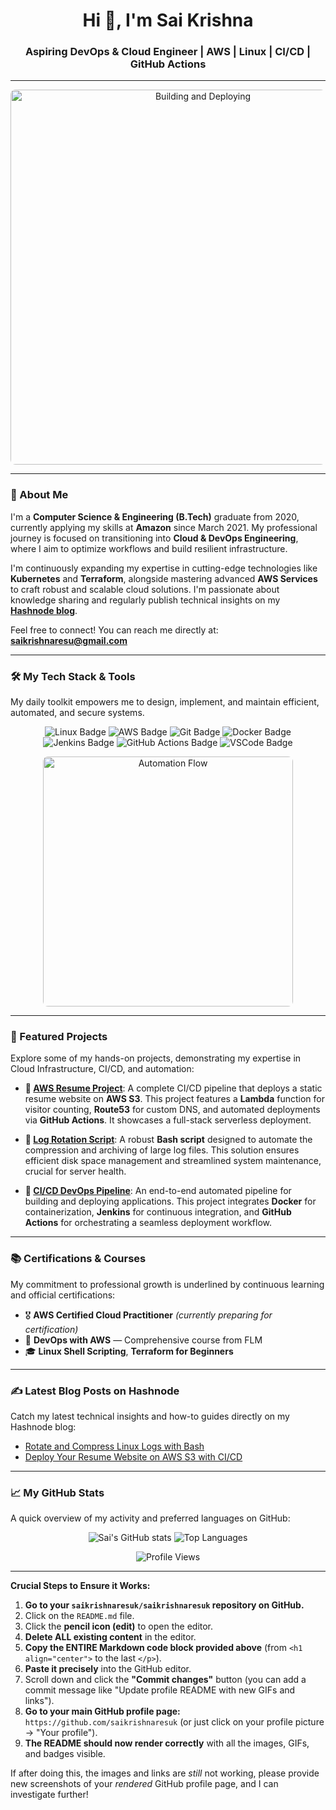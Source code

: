 <h1 align="center">Hi 👋, I'm Sai Krishna</h1>
<h3 align="center">Aspiring DevOps & Cloud Engineer | AWS | Linux | CI/CD | GitHub Actions</h3>

---

<p align="center">
  <img src="https://media.giphy.com/media/LmNwrMVKIKk9E2Dltb/giphy.gif" width="600" alt="Building and Deploying" style="border-radius: 8px;">
</p>

---

### 🌟 About Me

I'm a **Computer Science & Engineering (B.Tech)** graduate from 2020, currently applying my skills at **Amazon** since March 2021. My professional journey is focused on transitioning into **Cloud & DevOps Engineering**, where I aim to optimize workflows and build resilient infrastructure.

I'm continuously expanding my expertise in cutting-edge technologies like **Kubernetes** and **Terraform**, alongside mastering advanced **AWS Services** to craft robust and scalable cloud solutions. I'm passionate about knowledge sharing and regularly publish technical insights on my [**Hashnode blog**](https://hashnode.com/@saikrishnaresu).

Feel free to connect! You can reach me directly at: **saikrishnaresu@gmail.com**

---

### 🛠️ My Tech Stack & Tools

My daily toolkit empowers me to design, implement, and maintain efficient, automated, and secure systems.

<p align="center">
  <img src="https://img.shields.io/badge/Linux-FCC624?style=for-the-badge&logo=linux&logoColor=black" alt="Linux Badge">
  <img src="https://img.shields.io/badge/AWS-232F3E?style=for-the-badge&logo=amazonaws&logoColor=white" alt="AWS Badge">
  <img src="https://img.shields.io/badge/Git-F05032?style=for-the-badge&logo=git&logoColor=white" alt="Git Badge">
  <img src="https://img.shields.io/badge/Docker-2496ED?style=for-the-badge&logo=docker&logoColor=white" alt="Docker Badge">
  <img src="https://img.shields.io/badge/Jenkins-D24939?style=for-the-badge&logo=jenkins&logoColor=white" alt="Jenkins Badge">
  <img src="https://img.shields.io/badge/GitHub_Actions-2088FF?style=for-the-badge&logo=github-actions&logoColor=white" alt="GitHub Actions Badge">
  <img src="https://img.io/badge/VSCode-007ACC?style=for-the-badge&logo=visual-studio-code&logoColor=white" alt="VSCode Badge">
</p>

<p align="center">
  <img src="https://media.giphy.com/media/v1.Y2lkPTc5MGI3NjExYTJmNjAwMjQxOGNlMTI5YzY1M2ZjNzY5MjU5YzU5MmM4ZWIyYzg0YyZlcD12MV9pbnRlcm5hbF9naWZzX2lkJmN0PWc/UoKz1x99O4iZg6r8Pq/giphy.gif" width="400" alt="Automation Flow" style="border-radius: 8px;" />
</p>

---

### 📘 Featured Projects

Explore some of my hands-on projects, demonstrating my expertise in Cloud Infrastructure, CI/CD, and automation:

* **🔹 [AWS Resume Project](https://github.com/saikrishnaresuk/aws-resume-project)**:
    A complete CI/CD pipeline that deploys a static resume website on **AWS S3**. This project features a **Lambda** function for visitor counting, **Route53** for custom DNS, and automated deployments via **GitHub Actions**. It showcases a full-stack serverless deployment.

* **🔹 [Log Rotation Script](https://github.com/saikrishnaresuk/log-rotation)**:
    A robust **Bash script** designed to automate the compression and archiving of large log files. This solution ensures efficient disk space management and streamlined system maintenance, crucial for server health.

* **🔹 [CI/CD DevOps Pipeline](https://github.com/saikrishnaresuk/devops-pipeline)**:
    An end-to-end automated pipeline for building and deploying applications. This project integrates **Docker** for containerization, **Jenkins** for continuous integration, and **GitHub Actions** for orchestrating a seamless deployment workflow.

---

### 📚 Certifications & Courses

My commitment to professional growth is underlined by continuous learning and official certifications:

* 🎖️ **AWS Certified Cloud Practitioner** *(currently preparing for certification)*
* 📘 **DevOps with AWS** — Comprehensive course from FLM
* 🎓 **Linux Shell Scripting**, **Terraform for Beginners**

---

### ✍️ Latest Blog Posts on Hashnode

Catch my latest technical insights and how-to guides directly on my Hashnode blog:

- [Rotate and Compress Linux Logs with Bash](https://hashnode.com/@saikrishnaresu/rotate-and-compress-linux-logs-with-bash)
- [Deploy Your Resume Website on AWS S3 with CI/CD](https://hashnode.com/@saikrishnaresu/deploy-your-resume-website-on-aws-s3-with-ci-cd)
---

### 📈 My GitHub Stats

A quick overview of my activity and preferred languages on GitHub:

<p align="center">
  <img src="https://github-readme-stats.vercel.app/api?username=saikrishnaresuk&show_icons=true&theme=radical&hide_border=true&count_private=true" alt="Sai's GitHub stats">
  <img src="https://github-readme-stats.vercel.app/api/top-langs/?username=saikrishnaresuk&layout=compact&theme=radical&hide_border=true" alt="Top Languages">
</p>

<p align="center">
  <img src="https://komarev.com/ghpvc/?username=saikrishnaresuk&color=blue&style=for-the-badge" alt="Profile Views">
</p>

---

**Crucial Steps to Ensure it Works:**

1.  **Go to your `saikrishnaresuk/saikrishnaresuk` repository on GitHub.**
2.  Click on the `README.md` file.
3.  Click the **pencil icon (edit)** to open the editor.
4.  **Delete ALL existing content** in the editor.
5.  **Copy the ENTIRE Markdown code block provided above** (from `<h1 align="center">` to the last `</p>`).
6.  **Paste it precisely** into the GitHub editor.
7.  Scroll down and click the **"Commit changes"** button (you can add a commit message like "Update profile README with new GIFs and links").
8.  **Go to your main GitHub profile page:** `https://github.com/saikrishnaresuk` (or just click on your profile picture -> "Your profile").
9.  **The README should now render correctly** with all the images, GIFs, and badges visible.

If after doing this, the images and links are *still* not working, please provide new screenshots of your *rendered* GitHub profile page, and I can investigate further!
